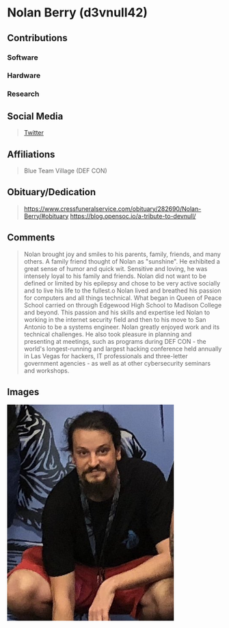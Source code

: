 # Nolan Berry (d3vnull42)


## Contributions

### Software

### Hardware

### Research

## Social Media

> [Twitter](https://twitter.com/d3vnull42)

## Affiliations

> Blue Team Village (DEF CON)

## Obituary/Dedication

> https://www.cressfuneralservice.com/obituary/282690/Nolan-Berry/#obituary
> https://blog.opensoc.io/a-tribute-to-devnull/

## Comments

> Nolan brought joy and smiles to his parents, family, friends, and many others. A family friend thought of Nolan as "sunshine". He exhibited a great sense of humor and quick wit. Sensitive and loving, he was intensely loyal to his family and friends. Nolan did not want to be defined or limited by his epilepsy and chose to be very active socially and to live his life to the fullest.o
> Nolan lived and breathed his passion for computers and all things technical. What began in Queen of Peace School carried on through Edgewood High School to Madison College and beyond. This passion and his skills and expertise led Nolan to working in the internet security field and then to his move to San Antonio to be a systems engineer. Nolan greatly enjoyed work and its technical challenges. He also took pleasure in planning and presenting at meetings, such as programs during DEF
> CON - the world's longest-running and largest hacking conference held annually in Las Vegas for hackers, IT professionals and three-letter government agencies - as well as at other cybersecurity seminars and workshops.

## Images

![](/images/Berry_Nolan.png)

